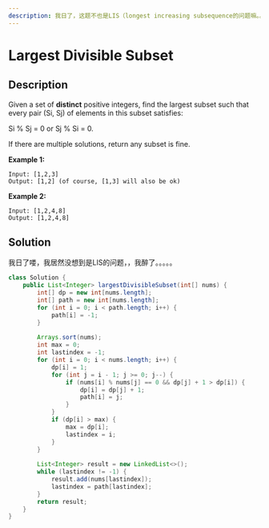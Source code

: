 ```yaml
---
description: 我日了，这题不也是LIS（longest increasing subsequence的问题嘛。。）
---
```


# Largest Divisible Subset

## Description

Given a set of **distinct** positive integers, find the largest subset such that every pair \(Si, Sj\) of elements in this subset satisfies:

Si % Sj = 0 or Sj % Si = 0.

If there are multiple solutions, return any subset is fine.

**Example 1:**

```text
Input: [1,2,3]
Output: [1,2] (of course, [1,3] will also be ok)
```

**Example 2:**

```text
Input: [1,2,4,8]
Output: [1,2,4,8]
```

## Solution

我日了喽，我居然没想到是LIS的问题，，我醉了。。。。。

```java
class Solution {
    public List<Integer> largestDivisibleSubset(int[] nums) {
        int[] dp = new int[nums.length];
        int[] path = new int[nums.length];
        for (int i = 0; i < path.length; i++) {
            path[i] = -1;
        }
        
        Arrays.sort(nums);
        int max = 0;
        int lastindex = -1;
        for (int i = 0; i < nums.length; i++) {
            dp[i] = 1;
            for (int j = i - 1; j >= 0; j--) {
                if (nums[i] % nums[j] == 0 && dp[j] + 1 > dp[i]) {
                    dp[i] = dp[j] + 1;
                    path[i] = j;
                }
            }
            if (dp[i] > max) {
                max = dp[i];
                lastindex = i;
            }
        }
        
        List<Integer> result = new LinkedList<>();
        while (lastindex != -1) {
            result.add(nums[lastindex]);
            lastindex = path[lastindex];
        }
        return result;
    }
}
```

